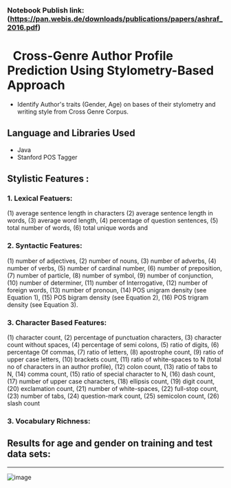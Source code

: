 ### Notebook Publish link: (https://pan.webis.de/downloads/publications/papers/ashraf_2016.pdf)

#   Cross-Genre Author Profile Prediction Using Stylometry-Based Approach  

- Identify Author's traits (Gender, Age) on bases of their stylometry and writing style from Cross Genre Corpus.


## Language and Libraries Used
- Java
- Stanford POS Tagger


## Stylistic Features :

### **1. Lexical Featuers:** ###
  (1) average sentence length in characters
  (2) average sentence length in words, 
  (3) average word length, 
  (4) percentage of question sentences, 
  (5) total number of words, 
  (6) total unique words and 
  
### **2. Syntactic Features:** ###

  (1) number of adjectives, 
  (2) number of nouns, 
  (3) number of adverbs, 
  (4) number of verbs, 
  (5) number of cardinal number, 
  (6) number of preposition,
  (7) number of particle, 
  (8) number of symbol, 
  (9) number of conjunction, 
  (10) number of determiner, 
  (11) number of Interrogative,
  (12) number of foreign words, 
  (13) number of pronoun, 
  (14) POS unigram density (see Equation 1), 
  (15) POS bigram density (see Equation 2), 
  (16) POS trigram density (see Equation 3).
  
### **3. Character Based Features:** ###

(1) character count, 
(2) percentage of punctuation characters,
(3) character count without spaces,
(4) percentage of semi colons,
(5) ratio of digits,
(6) percentage Of commas, 
(7) ratio of letters,
(8) apostrophe count,
(9) ratio of upper case letters, 
(10) brackets count, 
(11) ratio of white-spaces to N (total no of characters in an author profile),
(12) colon count, 
(13) ratio of tabs to N, 
(14) comma count,
(15) ratio of special character to N,
(16) dash count, 
(17) number of upper case characters, 
(18) ellipsis count, 
(19) digit count, 
(20) exclamation count,
(21) number of white-spaces, 
(22) full-stop count, 
(23) number of tabs,
(24) question-mark count, 
(25) semicolon count, 
(26) slash count

### **3. Vocabulary Richness:** ###





## Results for age and gender on training and test data sets:
______________________________________

![image](https://user-images.githubusercontent.com/11420101/164515819-bbc8556c-83ce-494d-bd4f-6894554256c7.png)


